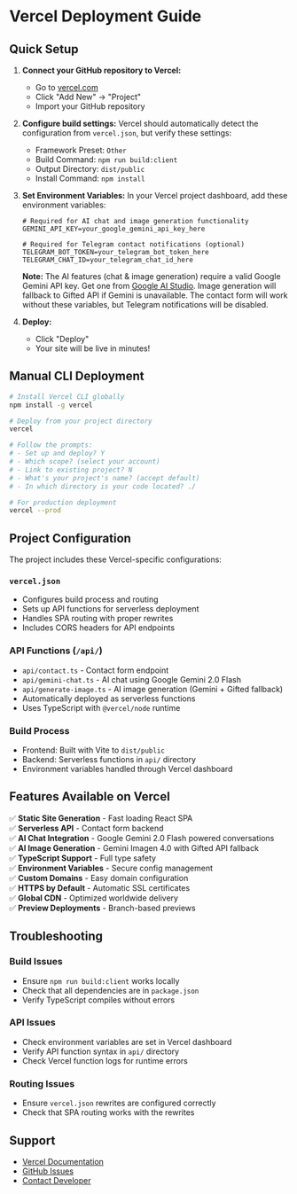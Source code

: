 # Vercel Deployment Guide

## Quick Setup

1. **Connect your GitHub repository to Vercel:**
   - Go to [vercel.com](https://vercel.com)
   - Click "Add New" → "Project"
   - Import your GitHub repository

2. **Configure build settings:**
   Vercel should automatically detect the configuration from `vercel.json`, but verify these settings:
   - Framework Preset: `Other`
   - Build Command: `npm run build:client`
   - Output Directory: `dist/public`
   - Install Command: `npm install`

3. **Set Environment Variables:**
   In your Vercel project dashboard, add these environment variables:
   ```
   # Required for AI chat and image generation functionality
   GEMINI_API_KEY=your_google_gemini_api_key_here
   
   # Required for Telegram contact notifications (optional)
   TELEGRAM_BOT_TOKEN=your_telegram_bot_token_here
   TELEGRAM_CHAT_ID=your_telegram_chat_id_here
   ```

   **Note:** The AI features (chat & image generation) require a valid Google Gemini API key. Get one from [Google AI Studio](https://aistudio.google.com/). Image generation will fallback to Gifted API if Gemini is unavailable. The contact form will work without these variables, but Telegram notifications will be disabled.

4. **Deploy:**
   - Click "Deploy"
   - Your site will be live in minutes!

## Manual CLI Deployment

```bash
# Install Vercel CLI globally
npm install -g vercel

# Deploy from your project directory
vercel

# Follow the prompts:
# - Set up and deploy? Y
# - Which scope? (select your account)
# - Link to existing project? N
# - What's your project's name? (accept default)
# - In which directory is your code located? ./

# For production deployment
vercel --prod
```

## Project Configuration

The project includes these Vercel-specific configurations:

### `vercel.json`
- Configures build process and routing
- Sets up API functions for serverless deployment
- Handles SPA routing with proper rewrites
- Includes CORS headers for API endpoints

### API Functions (`/api/`)
- `api/contact.ts` - Contact form endpoint
- `api/gemini-chat.ts` - AI chat using Google Gemini 2.0 Flash
- `api/generate-image.ts` - AI image generation (Gemini + Gifted fallback)
- Automatically deployed as serverless functions
- Uses TypeScript with `@vercel/node` runtime

### Build Process
- Frontend: Built with Vite to `dist/public`
- Backend: Serverless functions in `api/` directory
- Environment variables handled through Vercel dashboard

## Features Available on Vercel

✅ **Static Site Generation** - Fast loading React SPA  
✅ **Serverless API** - Contact form backend  
✅ **AI Chat Integration** - Google Gemini 2.0 Flash powered conversations  
✅ **AI Image Generation** - Gemini Imagen 4.0 with Gifted API fallback  
✅ **TypeScript Support** - Full type safety  
✅ **Environment Variables** - Secure config management  
✅ **Custom Domains** - Easy domain configuration  
✅ **HTTPS by Default** - Automatic SSL certificates  
✅ **Global CDN** - Optimized worldwide delivery  
✅ **Preview Deployments** - Branch-based previews  

## Troubleshooting

### Build Issues
- Ensure `npm run build:client` works locally
- Check that all dependencies are in `package.json`
- Verify TypeScript compiles without errors

### API Issues
- Check environment variables are set in Vercel dashboard
- Verify API function syntax in `api/` directory
- Check Vercel function logs for runtime errors

### Routing Issues
- Ensure `vercel.json` rewrites are configured correctly
- Check that SPA routing works with the rewrites

## Support

- [Vercel Documentation](https://vercel.com/docs)
- [GitHub Issues](https://github.com/RayBen445/Cool-shot-site/issues)
- [Contact Developer](mailto:heritage@coolshotsystems.com)